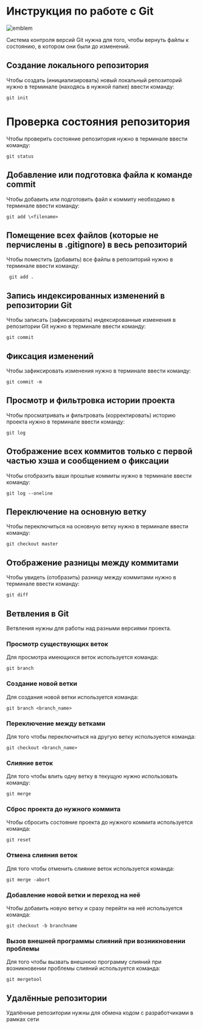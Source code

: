 # **Инструкция по работе с Git**

![emblem](git.JPG) 

Система контроля версий Git нужна для того, чтобы вернуть файлы к состоянию, в котором они были до изменений.

## Создание локального репозитория

Чтобы создать (инициализировать) новый локальный репозиторий нужно в терминале (находясь в нужной папке) ввести команду:

    git init

# Проверка состояния репозитория

Чтобы проверить состояние репозитория нужно в терминале ввести команду:

    git status

## Добавление или подготовка файла к команде commit

Чтобы добавить или подготовить файл к коммиту необходимо в терминале ввести команду:

    git add \<filename>

## Помещение всех файлов (которые не перчислены в .gitignore) в весь репозиторий

Чтобы поместить (добавить) все файлы в репозиторий нужно в терминале ввести команду:

     git add .

## Запись индексированных изменений в репозитории Git

Чтобы записать (зафиксировать) индексированные изменения в репозитории Git нужно в терминале ввести команду:

    git commit

## Фиксация изменений

Чтобы зафиксировать изменения нужно в терминале ввести команду:

    git commit -m

## Просмотр и фильтровка  истории проекта

Чтобы просматривать и фильтровать (корректировать) историю проекта нужно в терминале ввести команду:

    git log

## Отображение всех коммитов только с первой частью хэша и сообщением о фиксации

Чтобы отобразить ваши прошлые коммиты нужно в терминале ввести команду:

    git log --oneline

## Переключение на основную ветку

Чтобы переключиться на основную ветку нужно в терминале ввести команду:

    git checkout master

## Отображение разницы между коммитами

Чтобы увидеть (отобразить) разницу между коммитами нужно в терминале ввести команду:

    git diff

## Ветвления в Git

Ветвления нужны для работы над разными версиями проекта.

### Просмотр существующих веток

Для просмотра имеющихся веток используется команда:

    git branch

### Создание новой ветки

Для создания новой ветки используется команда:

    git branch <branch_name>

### Переключение между ветками

Для того чтобы переключиться на другую ветку используется команда:

    git checkout <branch_name>

### Слияние веток

Для того чтобы влить одну ветку в текущую нужно использовать команду:

    git merge

### Сброс проекта до нужного коммита

Чтобы сбросить состояние проекта до нужного коммита используется команда:

    git reset

### Отмена слияния веток

Для того чтобы отменить слияние веток используется команда:

    git merge -abort
### Добавление новой ветки и переход на неё

Чтобы добавить новую ветку и сразу перейти на неё используется команда:

    git checkout -b branchname

### Вызов внешней программы слияний при возникновении проблемы

Для того чтобы вызвать внешнюю программу слияний при возникновении проблемы слияний используется команда:

    git mergetool

## Удалённые репозитории

Удалённые репозитории нужны для обмена кодом с разработчиками в рамках сети

